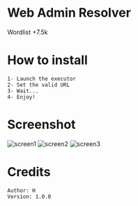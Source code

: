 # Web Admin Resolver

   Wordlist +7.5k

# How to install
    1- Launch the executor
    2- Set the valid URL
    3- Wait...
    4- Enjoy!

# Screenshot 
![screen1](https://cdn.discordapp.com/attachments/736490859679186966/915578814715793408/unknown.png)
![screen2](https://cdn.discordapp.com/attachments/736490859679186966/915578893933629460/unknown.png)
![screen3](https://cdn.discordapp.com/attachments/736490859679186966/915579312730681395/unknown.png)

# Credits

    Author: H
    Version: 1.0.0
